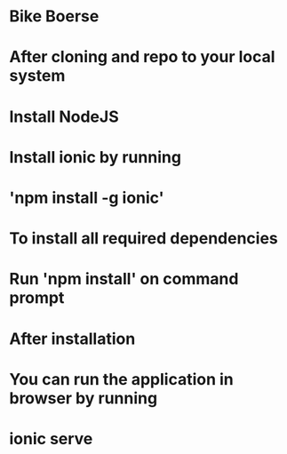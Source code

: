 # Bike Boerse
# After cloning and repo to your local system
# Install NodeJS
# Install ionic by running
# 'npm install -g ionic'
# To install all required dependencies

# Run 'npm install' on command prompt
# After installation
# You can run the application in browser by running
# ionic serve 
